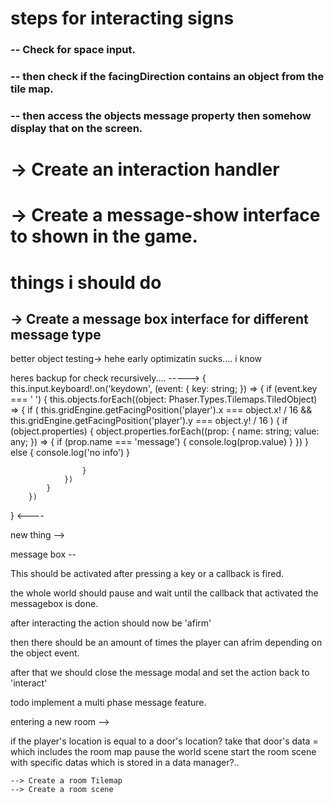 
# steps for interacting signs
 ### -- Check for space input.
 ### -- then check if the facingDirection contains an object from the tile map.
 ### -- then access the objects message property then somehow display that on the screen.


 # -> Create an interaction handler
 # -> Create a message-show interface to shown in the game. 


 # things i should do
 ## -> Create a message box interface for different message type

 better object testing-> hehe early optimizatin sucks.... i know

 heres backup for check recursively....
-----> {
 this.input.keyboard!.on('keydown', (event: { key: string; }) => {
            if (event.key === ' ') {
                this.objects.forEach((object: Phaser.Types.Tilemaps.TiledObject) => {
                    if (
                        this.gridEngine.getFacingPosition('player').x === object.x! / 16 &&
                        this.gridEngine.getFacingPosition('player').y === object.y! / 16
                    ) {
                        if (object.properties) {
                            object.properties.forEach((prop: { name: string; value: any; }) => {
                                if (prop.name === 'message') {
                                    console.log(prop.value)
                                }
                            })
                        }
                        else {
                            console.log('no info')
                        }

                    }
                })
            }
        })
} <----


new thing -->


message box --

This should be activated after pressing a key or a callback is fired.

the whole world should pause and wait until the callback that activated the messagebox is done.


after interacting the action should now be 'afirm'

then there should be an amount of times the player can afrim depending on the object event.

after that we should close the message modal and set the action back to 'interact'



todo implement a multi phase message feature.


entering a new room --> 

if the player's location is equal to a door's location?
    take that door's data = which includes the room map
    pause the world scene
    start the room scene with specific datas which is stored in a data manager?..

    --> Create a room Tilemap
    --> Create a room scene





